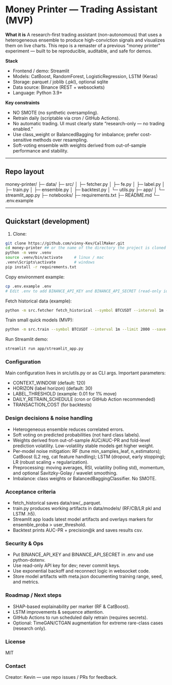 # Money Printer — Trading Assistant (MVP)

**What it is**
A research-first trading assistant (non-autonomous) that uses a heterogeneous ensemble to produce high-conviction signals and visualizes them on live charts. This repo is a remaster of a previous "money printer" experiment — built to be reproducible, auditable, and safe for demos.

**Stack**
- Frontend / demo: Streamlit
- Models: CatBoost, RandomForest, LogisticRegression, LSTM (Keras)
- Storage: parquet / joblib (.pkl), optional sqlite
- Data source: Binance (REST + websockets)
- Language: Python 3.9+

**Key constraints**
- NO SMOTE (no synthetic oversampling).
- Retrain daily (scriptable via cron / GitHub Actions).
- No automatic trading. UI must clearly state “research-only — no trading enabled.”
- Use class_weight or BalancedBagging for imbalance; prefer cost-sensitive methods over resampling.
- Soft-voting ensemble with weights derived from out-of-sample performance and stability.

---

## Repo layout
money-printer/
├─ data/
├─ src/
│ ├─ fetcher.py
│ ├─ fe.py
│ ├─ label.py
│ ├─ train.py
│ ├─ ensemble.py
│ ├─ backtest.py
│ └─ utils.py
├─ app/
│ └─ streamlit_app.py
├─ notebooks/
├─ requirements.txt
├─ README.md
└─ .env.example

---

## Quickstart (development)
1. Clone:
```bash
git clone https://github.com/vinny-Kev/CallMaker.git
cd money-printer ## or the name of the directory the project is cloned in
python -m venv .venv
source .venv/bin/activate     # linux / mac
.venv\Scripts\activate        # windows
pip install -r requirements.txt
```
Copy environment example:
```bash
cp .env.example .env
# Edit .env to add BINANCE_API_KEY and BINANCE_API_SECRET (read-only ideally)
```
Fetch historical data (example):
```bash
python -m src.fetcher fetch_historical --symbol BTCUSDT --interval 1m --limit 1000
```
Train small quick models (MVP):
```bash
python -m src.train --symbol BTCUSDT --interval 1m --limit 2000 --save-dir data/models
```
Run Streamlit demo:
```bash
streamlit run app/streamlit_app.py
```

### Configuration
Main configuration lives in src/utils.py or as CLI args. Important parameters:
- CONTEXT_WINDOW (default: 120)
- HORIZON (label horizon) (default: 30)
- LABEL_THRESHOLD (example: 0.01 for 1% move)
- DAILY_RETRAIN_SCHEDULE (cron or GitHub Action recommended)
- TRANSACTION_COST (for backtests)

### Design decisions & noise handling
- Heterogeneous ensemble reduces correlated errors.
- Soft voting on predicted probabilities (not hard class labels).
- Weights derived from out-of-sample AUC/AUC-PR and fold-level prediction volatility. Low-volatility stable models get higher weight.
- Per-model noise mitigation: RF (tune min_samples_leaf, n_estimators); CatBoost (L2 reg, cat feature handling); LSTM (dropout, early stopping); LR (robust scaling + regularization).
- Preprocessing: moving averages, RSI, volatility (rolling std), momentum, and optional Savitzky-Golay / wavelet smoothing.
- Imbalance: class weights or BalancedBaggingClassifier. No SMOTE.

### Acceptance criteria
- fetch_historical saves data/raw/<symbol>_<interval>.parquet.
- train.py produces working artifacts in data/models/ (RF/CB/LR pkl and LSTM .h5).
- Streamlit app loads latest model artifacts and overlays markers for ensemble_proba > user_threshold.
- Backtest prints AUC-PR + precision@k and saves results csv.

### Security & Ops
- Put BINANCE_API_KEY and BINANCE_API_SECRET in .env and use python-dotenv.
- Use read-only API key for dev; never commit keys.
- Use exponential backoff and reconnect logic in websocket code.
- Store model artifacts with meta.json documenting training range, seed, and metrics.

### Roadmap / Next steps
- SHAP-based explainability per marker (RF & CatBoost).
- LSTM improvements & sequence attention.
- GitHub Actions to run scheduled daily retrain (requires secrets).
- Optional: TimeGAN/CTGAN augmentation for extreme rare-class cases (research only).

### License
MIT

### Contact
Creator: Kevin — use repo issues / PRs for feedback.
